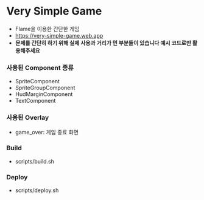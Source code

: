 # Very Simple Game
- Flame을 이용한 간단한 게임
- https://very-simple-game.web.app
- **문제를 간단히 하기 위해 실제 사용과 거리가 먼 부분들이 있습니다 예시 코드로만 활용해주세요**

### 사용된 Component 종류
  - SpriteComponent
  - SpriteGroupComponent
  - HudMarginComponent
  - TextComponent

### 사용된 Overlay
- game_over: 게임 종료 화면


### Build
- scripts/build.sh

### Deploy
- scripts/deploy.sh

